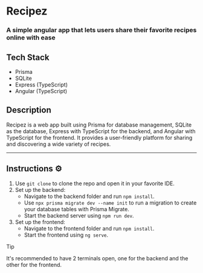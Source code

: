 # Recipez
### A simple angular app that lets users share their favorite recipes online with ease

## Tech Stack
- Prisma
- SQLite
- Express (TypeScript)
- Angular (TypeScript)

## Description
Recipez is a web app built using Prisma for database management, SQLite as the database, Express with TypeScript for the backend, and Angular with TypeScript for the frontend. It provides a user-friendly platform for sharing and discovering a wide variety of recipes.

<hr/>


## Instructions ⚙️
1. Use `git clone` to clone the repo and open it in your favorite IDE.
2. Set up the backend:
   - Navigate to the backend folder and run `npm install`.
   - Use `npx prisma migrate dev --name init` to run a migration to create your database tables with Prisma Migrate.
   - Start the backend server using `npm run dev`.
3. Set up the frontend:
   - Navigate to the frontend folder and run `npm install`.
   - Start the frontend using `ng serve`.

> [!TIP]
> It's recommended to have 2 terminals open, one for the backend and the other for the frontend.
